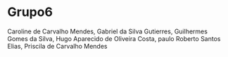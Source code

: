 # Grupo6

Caroline de Carvalho Mendes,
Gabriel da Silva Gutierres,
Guilhermes Gomes da Silva,
Hugo Aparecido de Oliveira Costa,
paulo Roberto Santos Elias,
Priscila de Carvalho Mendes
